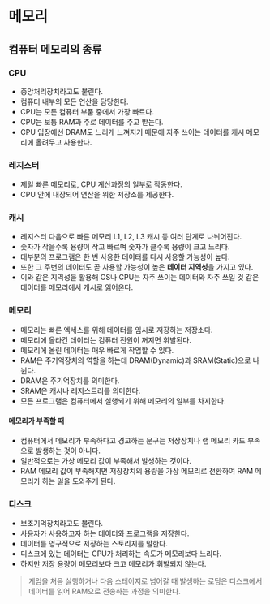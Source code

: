 # 메모리
## 컴퓨터 메모리의 종류
### CPU
- 중앙처리장치라고도 불린다.
- 컴퓨터 내부의 모든 연산을 담당한다.
- CPU는 모든 컴퓨터 부품 중에서 가장 빠르다.
- CPU는 보통 RAM과 주로 데이터를 주고 받는다.
- CPU 입장에선 DRAM도 느리게 느껴지기 때문에 자주 쓰이는 데이터를 캐시 메모리에 올려두고 사용한다.

### 레지스터
- 제일 빠른 메모리로, CPU 계산과정의 일부로 작동한다.
- CPU 안에 내장되어 연산을 위한 저장소를 제공한다.

### 캐시
- 레지스터 다음으로 빠른 메모리 L1, L2, L3 캐시 등 여러 단계로 나뉘어진다. 
- 숫자가 작을수록 용량이 작고 빠르며 숫자가 클수록 용량이 크고 느리다.
- 대부분의 프로그램은 한 번 사용한 데이터를 다시 사용할 가능성이 높다.
- 또한 그 주변의 데이터도 곧 사용할 가능성이 높은 **데이터 지역성**을 가지고 있다.
- 이와 같은 지역성을 활용해 OS나 CPU는 자주 쓰이는 데이터와 자주 쓰일 것 같은 데이터를 메모리에서 캐시로 읽어온다.

### 메모리
- 메모리는 빠른 엑세스를 위해 데이터를 임시로 저장하는 저장소다.
- 메모리에 올라간 데이터는 컴퓨터 전원이 꺼지면 휘발된다.
- 메모리에 올린 데이터는 매우 빠르게 작업할 수 있다.
- RAM은 주기억장치의 역할을 하는데 DRAM(Dynamic)과 SRAM(Static)으로 나뉜다.
- DRAM은 주기억장치를 의미한다.
- SRAM은 캐시나 레지스트리를 의미한다.
- 모든 프로그램은 컴퓨터에서 실행되기 위해 메모리의 일부를 차지한다.

#### 메모리가 부족할 때
- 컴퓨터에서 메모리가 부족하다고 경고하는 문구는 저장장치나 램 메모리 카드 부족으로 발생하는 것이 아니다.
- 일반적으로는 가상 메모리 값이 부족해서 발생하는 것이다.
- RAM 메모리 값이 부족해지면 저장장치의 용량을 가상 메모리로 전환하여 RAM 메모리가 하는 일을 도와주게 된다.

### 디스크
- 보조기억장치라고도 불린다.
- 사용자가 사용하고자 하는 데이터와 프로그램을 저장한다.
- 데이터를 영구적으로 저장하는 스토리지를 말한다.
- 디스크에 있는 데이터는 CPU가 처리하는 속도가 메모리보다 느리다.
- 하지만 저장 용량이 메모리보다 크고 메모리가 휘발되지 않는다.

> 게임을 처음 실행하거나 다음 스테이지로 넘어갈 때 발생하는 로딩은 디스크에서 데이터를 읽어 RAM으로 전송하는 과정을 의미한다.